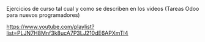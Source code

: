 Ejercicios de curso tal cual y como se describen en los videos (Tareas Odoo para nuevos programadores)

https://www.youtube.com/playlist?list=PLJN7H8Mnf3k8ucA7P3LJ210dE6APXmTI4

